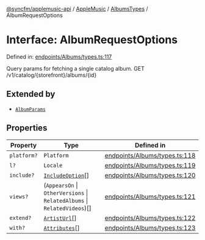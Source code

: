 [@syncfm/applemusic-api](../../../../../../globals.md) / [AppleMusic](../../../index.md) / [AlbumsTypes](../index.md) / AlbumRequestOptions

# Interface: AlbumRequestOptions

Defined in: [endpoints/Albums/types.ts:117](https://github.com/sync-fm/applemusic-api/blob/a6a8471d4d51a41f6bd8af9d95c8abf0126e10f4/src/endpoints/Albums/types.ts#L117)

Query params for fetching a single catalog album.
GET /v1/catalog/{storefront}/albums/{id}

## Extended by

- [`AlbumParams`](AlbumParams.md)

## Properties

| Property | Type | Defined in |
| ------ | ------ | ------ |
| <a id="platform"></a> `platform?` | `Platform` | [endpoints/Albums/types.ts:118](https://github.com/sync-fm/applemusic-api/blob/a6a8471d4d51a41f6bd8af9d95c8abf0126e10f4/src/endpoints/Albums/types.ts#L118) |
| <a id="l"></a> `l?` | `Locale` | [endpoints/Albums/types.ts:119](https://github.com/sync-fm/applemusic-api/blob/a6a8471d4d51a41f6bd8af9d95c8abf0126e10f4/src/endpoints/Albums/types.ts#L119) |
| <a id="include"></a> `include?` | [`IncludeOption`](../enumerations/IncludeOption.md)[] | [endpoints/Albums/types.ts:120](https://github.com/sync-fm/applemusic-api/blob/a6a8471d4d51a41f6bd8af9d95c8abf0126e10f4/src/endpoints/Albums/types.ts#L120) |
| <a id="views"></a> `views?` | (`AppearsOn` \| `OtherVersions` \| `RelatedAlbums` \| `RelatedVideos`)[] | [endpoints/Albums/types.ts:121](https://github.com/sync-fm/applemusic-api/blob/a6a8471d4d51a41f6bd8af9d95c8abf0126e10f4/src/endpoints/Albums/types.ts#L121) |
| <a id="extend"></a> `extend?` | [`ArtistUrl`](../enumerations/ExtendOption.md#artisturl)[] | [endpoints/Albums/types.ts:122](https://github.com/sync-fm/applemusic-api/blob/a6a8471d4d51a41f6bd8af9d95c8abf0126e10f4/src/endpoints/Albums/types.ts#L122) |
| <a id="with"></a> `with?` | [`Attributes`](../enumerations/WithOption.md#attributes)[] | [endpoints/Albums/types.ts:123](https://github.com/sync-fm/applemusic-api/blob/a6a8471d4d51a41f6bd8af9d95c8abf0126e10f4/src/endpoints/Albums/types.ts#L123) |
